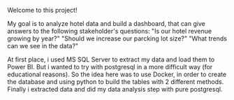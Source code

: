 Welcome to this project! 

My goal is to analyze hotel data and build a dashboard, that can give answers to
the following stakeholder's questions:
"Is our hotel revenue growing by year?"
"Should we increase our parcking lot size?"
"What trends can we see in the data?"

At first place, i used MS SQL Server to extract my data and load them to Power BI.
But i wanted to try with postgresql in a more difficult way (for educational reasons).
So the idea here was to use Docker, in order to create the database and using python to build the tables
with 2 different methods.
Finally i extracted data and did my data analysis step with pure postgresql.